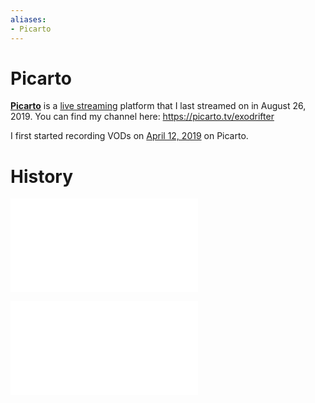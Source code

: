 ```yaml
---
aliases:
- Picarto
---
```


# Picarto

**[Picarto](https://picarto.tv/)** is a [live streaming](live-streaming.md) platform that I last streamed on in August 26, 2019. You can find my channel here: https://picarto.tv/exodrifter

I first started recording VODs on [April 12, 2019](https://vods.exodrifter.space/2019/04/12/2309) on Picarto.

# History

![20221126_1732](../entries/20221126_1732.md)

![20230601_0213](../entries/20230601_0213.md)
